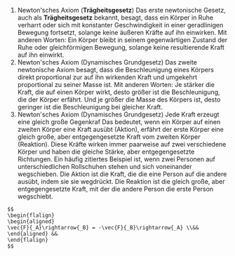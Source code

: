 1. Newton'sches Axiom (**Trägheitsgesetz**)
	Das erste newtonische Gesetz, auch als **Trägheitsgesetz** bekannt, besagt, dass ein Körper in Ruhe verharrt oder sich mit konstanter Geschwindigkeit in einer geradlinigen Bewegung fortsetzt, solange keine äußeren Kräfte auf ihn einwirken. Mit anderen Worten: Ein Körper bleibt in seinem gegenwärtigen Zustand der Ruhe oder gleichförmigen Bewegung, solange keine resultierende Kraft auf ihn einwirkt.
2. Newton'sches Axiom (Dynamisches Grundgesetz)
	Das zweite newtonische Axiom besagt, dass die Beschleunigung eines Körpers direkt proportional zur auf ihn wirkenden Kraft und umgekehrt proportional zu seiner Masse ist. Mit anderen Worten: Je stärker die Kraft, die auf einen Körper wirkt, desto größer ist die Beschleunigung, die der Körper erfährt. Und je größer die Masse des Körpers ist, desto geringer ist die Beschleunigung bei gleicher Kraft.
3. Newton'sches Axiom (Dynamisches Grundgesetz)
	Jede Kraft erzeugt eine gleich große Gegenkraf
	Das bedeutet, wenn ein Körper auf einen zweiten Körper eine Kraft ausübt (Aktion), erfährt der erste Körper eine gleich große, aber entgegengesetzte Kraft vom zweiten Körper (Reaktion). Diese Kräfte wirken immer paarweise auf zwei verschiedene Körper und haben die gleiche Stärke, aber entgegengesetzte Richtungen.
	Ein häufig zitiertes Beispiel ist, wenn zwei Personen auf unterschiedlichen Rollschuhen stehen und sich voneinander wegschieben. Die Aktion ist die Kraft, die die eine Person auf die andere ausübt, indem sie sie wegdrückt. Die Reaktion ist die gleich große, aber entgegengesetzte Kraft, mit der die andere Person die erste Person wegschiebt.
 
```ad-formel
$$
\begin{flalign}
\begin{aligned}
\vec{F}{_A}\rightarrow{_B} = -\vec{F}{_B}\rightarrow{_A} \\&&
\end{aligned} &&
\end{flalign}
$$

```